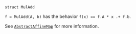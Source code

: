 ```
struct MulAdd
```

`f = MulAdd(A, b)` has the behavior `f(x) == f.A * x .+ f.b`.

See [`AbstractAffineMap`](@ref) for more information.
